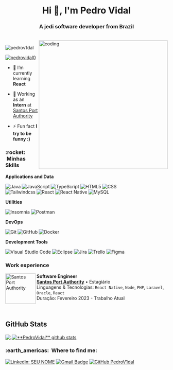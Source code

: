<h1 align="center">Hi 👋, I'm Pedro Vidal</h1>
<h3 align="center">A jedi software developer from Brazil</h3><br/>
<img align="right" alt="coding" width="400" src="https://cdn.dribbble.com/users/1292677/screenshots/6139167/media/5387dc7e035b3efe9d94516044de66a4.gif">

<p align="left"> <img src="https://komarev.com/ghpvc/?username=pedrov1dal&label=Profile%20views&color=0e75b6&style=flat" alt="pedrov1dal" /> </p>

<p align="left"> <a href="https://twitter.com/pedrovidal0" target="blank"><img src="https://img.shields.io/twitter/follow/pedrovidal0?logo=twitter&style=for-the-badge" alt="pedrovidal0" /></a> </p>

- 🌱 I’m currently learning **React**

- 💼 Working as an **Intern** at <a href="https://www.portodesantos.com.br/">Santos Port Authority</a>

- ⚡ Fun fact **I try to be funny :)**

<h3> :rocket: &nbsp;Minhas Skills </h3>

**Applications and Data**

  ![Java](https://img.shields.io/badge/-Java-333333?style=flat&logo=Java&logoColor=007396)
  ![JavaScript](https://img.shields.io/badge/-JavaScript-333333?style=flat&logo=javascript)
  ![TypeScript](https://img.shields.io/badge/-TypeScript-333333?style=flat&logo=typescript)
  ![HTML5](https://img.shields.io/badge/-HTML5-333333?style=flat&logo=HTML5)
  ![CSS](https://img.shields.io/badge/-CSS-333333?style=flat&logo=CSS3&logoColor=1572B6)
  <br/>
  ![Tailwindcss](https://img.shields.io/badge/-Tailwindcss-333333?style=flat&logo=tailwindcss)
  ![React](https://img.shields.io/badge/-React-333333?style=flat&logo=react)
  ![React Native](https://img.shields.io/badge/-React%20Native-333333?style=flat&logo=react)
  ![MySQL](https://img.shields.io/badge/-MySQL-333333?style=flat&logo=mysql)
  
**Utilities**

  ![Insomnia](https://img.shields.io/badge/-Insomnia-333333?style=flat&logo=insomnia)
  ![Postman](https://img.shields.io/badge/-Postman-333333?style=flat&logo=postman)

**DevOps**

  ![Git](https://img.shields.io/badge/-Git-333333?style=flat&logo=git)
  ![GitHub](https://img.shields.io/badge/-GitHub-333333?style=flat&logo=github)
  ![Docker](https://img.shields.io/badge/-Docker-333333?style=flat&logo=docker)

**Development Tools**

  ![Visual Studio Code](https://img.shields.io/badge/-Visual%20Studio%20Code-333333?style=flat&logo=visual-studio-code&logoColor=007ACC)
  ![Eclipse](https://img.shields.io/badge/-Eclipse-333333?style=flat&logo=eclipse-ide&logoColor=2C2255)
  ![Jira](https://img.shields.io/badge/-Jira-333333?style=flat&logo=jira-ide&logoColor=2C2255)
  ![Trello](https://img.shields.io/badge/-Trello-333333?style=flat&logo=trello&logoColor=007ACC)
  ![Figma](https://img.shields.io/badge/-Figma-333333?style=flat&logo=figma&logoColor=007ACC)

### Work experience

[<img align="left" height="94px" width="94px" alt="Santos Port Authority" src="https://www.portodesantos.com.br/wp-content/themes/Tema%20SPA/assets/img/LogoSPA.svg"/>](https://www.portodesantos.com.br/)

**Software Engineer** \
[**Santos Port Authority**](https://nubank.com.br/) • Estagiário \
Linguagens & Tecnologias: `React Native`, `Node`, `PHP`, `Laravel`, `Oracle`, `React` \
Duração: Fevereiro 2023 - Trabalho Atual

<br/>

## **GitHub Stats**

<a href="https://github.com/PedroV1dal">
  <img align="center" src="https://github-readme-stats.vercel.app/api/top-langs/?username=pedrov1dal&theme=dracula&hide_langs_below=1" />
</a>

<a href="https://github.com/PedroV1dal">
 <img align="center" src="https://github-readme-stats.vercel.app/api?username=pedrov1dal&show_icons=true&theme=dracula&line_height=27" alt="**PedroVidal** github stats"/>
</a>
<h3> :earth_americas: &nbsp;Where to find me: </h3> 

[![Linkedin: SEU NOME](https://img.shields.io/badge/-PedroVidal-blue?style=flat-square&logo=Linkedin&logoColor=white&link=)](https://www.linkedin.com/in/pedro-vidal-dev/)
[![Gmail Badge](https://img.shields.io/badge/-pedro.vidal@gmail.com-006bed?style=flat-square&logo=Gmail&logoColor=white&link=mailto:pedro.vidal2608@gmail.com)](mailto:pedro.vidal2608@gmail.com)
[![GitHub PedroV1dal]( https://img.shields.io/github/followers/PedroVidal?label=follow&style=social)](https://github.com/PedroV1dal)

